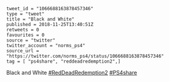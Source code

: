 ```
tweet_id = "1066688163878457346"
type = "tweet"
title = "Black and White"
published = 2018-11-25T13:40:51Z
retweets = 0
favourites = 0
source = "twitter"
twitter_account = "norms_ps4"
source_url = "https://twitter.com/norms_ps4/status/1066688163878457346"
tag = [ "ps4share", "reddeadredemption2",]
```

Black and White [#RedDeadRedemption2](/tags/reddeadredemption2/) [#PS4share](/tags/ps4share/)

<p class='image'><img src='http://mnf.m17s.net/2018/11/25/Ds2jOuxXcAAG3in.jpg' alt=''></p>


